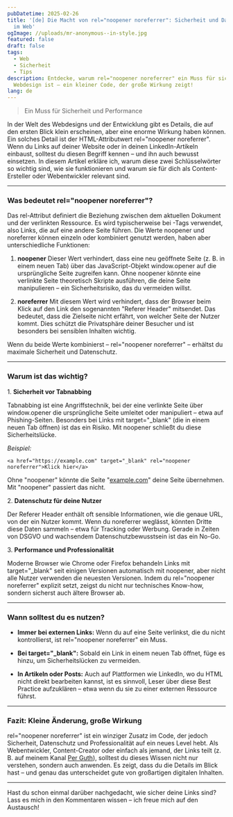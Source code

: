 ```yaml
---
pubDatetime: 2025-02-26
title: '[de] Die Macht von rel="noopener noreferrer": Sicherheit und Datenschutz
  im Web'
ogImage: //uploads/mr-anonymous--in-style.jpg
featured: false
draft: false
tags:
  - Web
  - Sicherheit
  - Tips
description: Entdecke, warum rel="noopener noreferrer" ein Muss für sicheres
  Webdesign ist – ein kleiner Code, der große Wirkung zeigt!
lang: de
---
```

> Ein Muss für Sicherheit und Performance

In der Welt des Webdesigns und der Entwicklung gibt es Details, die auf den ersten Blick klein erscheinen, aber eine enorme Wirkung haben können. Ein solches Detail ist der HTML-Attributwert rel="noopener noreferrer". Wenn du Links auf deiner Website oder in deinen LinkedIn-Artikeln einbaust, solltest du diesen Begriff kennen – und ihn auch bewusst einsetzen. In diesem Artikel erkläre ich, warum diese zwei Schlüsselwörter so wichtig sind, wie sie funktionieren und warum sie für dich als Content-Ersteller oder Webentwickler relevant sind.

* * *

### Was bedeutet rel="noopener noreferrer"?

Das rel-Attribut definiert die Beziehung zwischen dem aktuellen Dokument und der verlinkten Ressource. Es wird typischerweise bei \-Tags verwendet, also Links, die auf eine andere Seite führen. Die Werte noopener und noreferrer können einzeln oder kombiniert genutzt werden, haben aber unterschiedliche Funktionen:

1.  **noopener** Dieser Wert verhindert, dass eine neu geöffnete Seite (z. B. in einem neuen Tab) über das JavaScript-Objekt window.opener auf die ursprüngliche Seite zugreifen kann. Ohne noopener könnte eine verlinkte Seite theoretisch Skripte ausführen, die deine Seite manipulieren – ein Sicherheitsrisiko, das du vermeiden willst.
    
2.  **noreferrer** Mit diesem Wert wird verhindert, dass der Browser beim Klick auf den Link den sogenannten "Referer Header" mitsendet. Das bedeutet, dass die Zielseite nicht erfährt, von welcher Seite der Nutzer kommt. Dies schützt die Privatsphäre deiner Besucher und ist besonders bei sensiblen Inhalten wichtig.
    

Wenn du beide Werte kombinierst – rel="noopener noreferrer" – erhältst du maximale Sicherheit und Datenschutz.

* * *

### Warum ist das wichtig?

1\. **Sicherheit vor Tabnabbing**

Tabnabbing ist eine Angriffstechnik, bei der eine verlinkte Seite über window.opener die ursprüngliche Seite umleitet oder manipuliert – etwa auf Phishing-Seiten. Besonders bei Links mit target="\_blank" (die in einem neuen Tab öffnen) ist das ein Risiko. Mit noopener schließt du diese Sicherheitslücke.

_Beispiel:_

```
<a href="https://example.com" target="_blank" rel="noopener noreferrer">Klick hier</a>
```

Ohne "noopener" könnte die Seite "[example.com](http://example.com)" deine Seite übernehmen. Mit "noopener" passiert das nicht.

2\. **Datenschutz für deine Nutzer**

Der Referer Header enthält oft sensible Informationen, wie die genaue URL, von der ein Nutzer kommt. Wenn du noreferrer weglässt, könnten Dritte diese Daten sammeln – etwa für Tracking oder Werbung. Gerade in Zeiten von DSGVO und wachsendem Datenschutzbewusstsein ist das ein No-Go.

3\. **Performance und Professionalität**

Moderne Browser wie Chrome oder Firefox behandeln Links mit target="\_blank" seit einigen Versionen automatisch mit noopener, aber nicht alle Nutzer verwenden die neuesten Versionen. Indem du rel="noopener noreferrer" explizit setzt, zeigst du nicht nur technisches Know-how, sondern sicherst auch ältere Browser ab.

* * *

### Wann solltest du es nutzen?

*   **Immer bei externen Links:** Wenn du auf eine Seite verlinkst, die du nicht kontrollierst, ist rel="noopener noreferrer" ein Muss.
    
*   **Bei target="\_blank":** Sobald ein Link in einem neuen Tab öffnet, füge es hinzu, um Sicherheitslücken zu vermeiden.
    
*   **In Artikeln oder Posts:** Auch auf Plattformen wie LinkedIn, wo du HTML nicht direkt bearbeiten kannst, ist es sinnvoll, Leser über diese Best Practice aufzuklären – etwa wenn du sie zu einer externen Ressource führst.
    

* * *

### Fazit: Kleine Änderung, große Wirkung

rel="noopener noreferrer" ist ein winziger Zusatz im Code, der jedoch Sicherheit, Datenschutz und Professionalität auf ein neues Level hebt. Als Webentwickler, Content-Creator oder einfach als jemand, der Links teilt (z. B. auf meinem Kanal [Per Guth](https://www.linkedin.com/in/perguth/)), solltest du dieses Wissen nicht nur verstehen, sondern auch anwenden. Es zeigt, dass du die Details im Blick hast – und genau das unterscheidet gute von großartigen digitalen Inhalten.

* * *

Hast du schon einmal darüber nachgedacht, wie sicher deine Links sind? Lass es mich in den Kommentaren wissen – ich freue mich auf den Austausch!